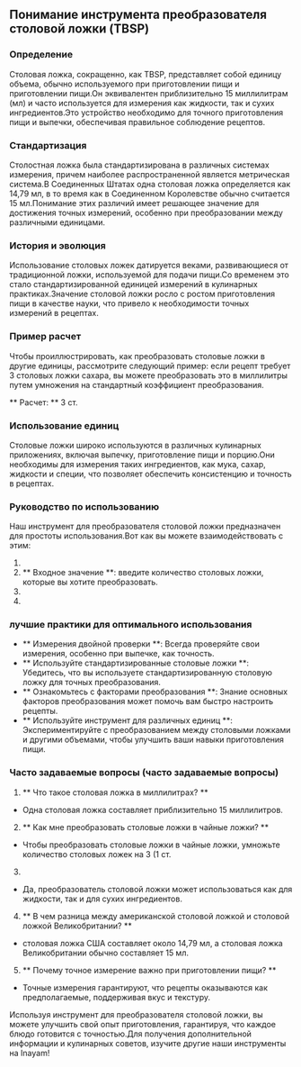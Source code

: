 ## Понимание инструмента преобразователя столовой ложки (TBSP)

### Определение
Столовая ложка, сокращенно, как TBSP, представляет собой единицу объема, обычно используемого при приготовлении пищи и приготовлении пищи.Он эквивалентен приблизительно 15 миллилитрам (мл) и часто используется для измерения как жидкости, так и сухих ингредиентов.Это устройство необходимо для точного приготовления пищи и выпечки, обеспечивая правильное соблюдение рецептов.

### Стандартизация
Столостная ложка была стандартизирована в различных системах измерения, причем наиболее распространенной является метрическая система.В Соединенных Штатах одна столовая ложка определяется как 14,79 мл, в то время как в Соединенном Королевстве обычно считается 15 мл.Понимание этих различий имеет решающее значение для достижения точных измерений, особенно при преобразовании между различными единицами.

### История и эволюция
Использование столовых ложек датируется веками, развивающиеся от традиционной ложки, используемой для подачи пищи.Со временем это стало стандартизированной единицей измерений в кулинарных практиках.Значение столовой ложки росло с ростом приготовления пищи в качестве науки, что привело к необходимости точных измерений в рецептах.

### Пример расчет
Чтобы проиллюстрировать, как преобразовать столовые ложки в другие единицы, рассмотрите следующий пример: если рецепт требует 3 столовых ложки сахара, вы можете преобразовать это в миллилитры путем умножения на стандартный коэффициент преобразования.

** Расчет: **
3 ст.

### Использование единиц
Столовые ложки широко используются в различных кулинарных приложениях, включая выпечку, приготовление пищи и порцию.Они необходимы для измерения таких ингредиентов, как мука, сахар, жидкости и специи, что позволяет обеспечить консистенцию и точность в рецептах.

### Руководство по использованию
Наш инструмент для преобразователя столовой ложки предназначен для простоты использования.Вот как вы можете взаимодействовать с этим:

1.
2. ** Входное значение **: введите количество столовых ложки, которые вы хотите преобразовать.
3.
4.

### лучшие практики для оптимального использования
- ** Измерения двойной проверки **: Всегда проверяйте свои измерения, особенно при выпечке, как точность.
- ** Используйте стандартизированные столовые ложки **: Убедитесь, что вы используете стандартизированную столовую ложку для точных преобразования.
- ** Ознакомьтесь с факторами преобразования **: Знание основных факторов преобразования может помочь вам быстро настроить рецепты.
- ** Используйте инструмент для различных единиц **: Экспериментируйте с преобразованием между столовыми ложками и другими объемами, чтобы улучшить ваши навыки приготовления пищи.

### Часто задаваемые вопросы (часто задаваемые вопросы)

1. ** Что такое столовая ложка в миллилитрах? **
- Одна столовая ложка составляет приблизительно 15 миллилитров.

2. ** Как мне преобразовать столовые ложки в чайные ложки? **
- Чтобы преобразовать столовые ложки в чайные ложки, умножьте количество столовых ложек на 3 (1 ст.

3.
- Да, преобразователь столовой ложки может использоваться как для жидкости, так и для сухих ингредиентов.

4. ** В чем разница между американской столовой ложкой и столовой ложкой Великобритании? **
- столовая ложка США составляет около 14,79 мл, а столовая ложка Великобритании обычно составляет 15 мл.

5. ** Почему точное измерение важно при приготовлении пищи? **
- Точные измерения гарантируют, что рецепты оказываются как предполагаемые, поддерживая вкус и текстуру.

Используя инструмент для преобразователя столовой ложки, вы можете улучшить свой опыт приготовления, гарантируя, что каждое блюдо готовится с точностью.Для получения дополнительной информации и кулинарных советов, изучите другие наши инструменты на Inayam!
